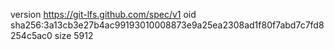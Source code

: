 version https://git-lfs.github.com/spec/v1
oid sha256:3a13cb3e27b4ac99193010008873e9a25ea2308ad1f80f7abd7c7fd8254c5ac0
size 5912
